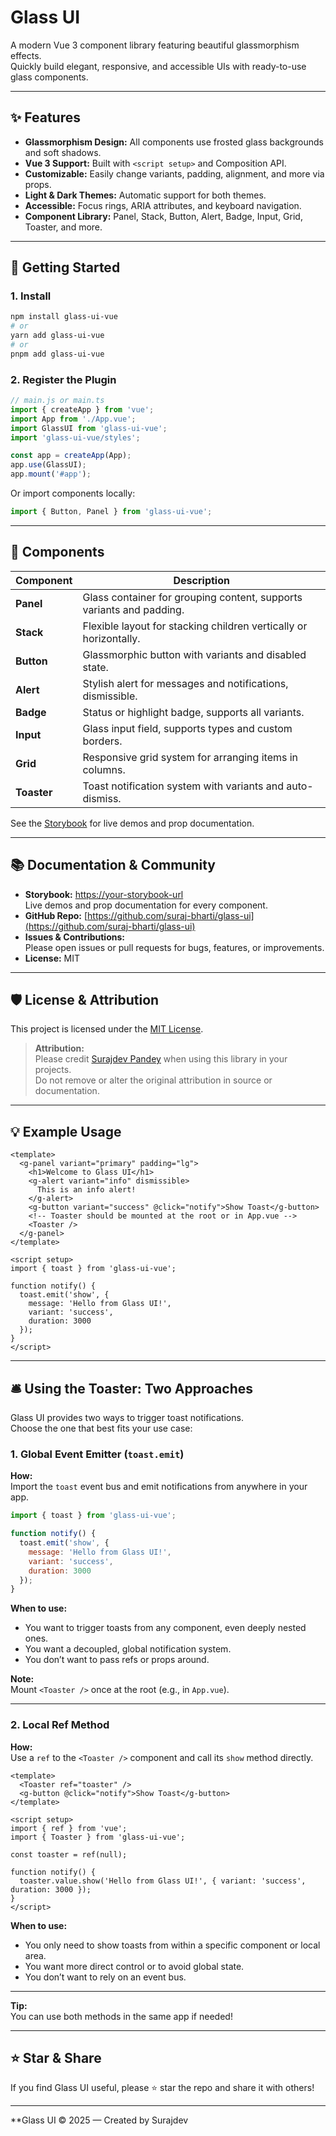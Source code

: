 # Glass UI

A modern Vue 3 component library featuring beautiful glassmorphism effects.  
Quickly build elegant, responsive, and accessible UIs with ready-to-use glass components.

---

## ✨ Features

- **Glassmorphism Design:** All components use frosted glass backgrounds and soft shadows.
- **Vue 3 Support:** Built with `<script setup>` and Composition API.
- **Customizable:** Easily change variants, padding, alignment, and more via props.
- **Light & Dark Themes:** Automatic support for both themes.
- **Accessible:** Focus rings, ARIA attributes, and keyboard navigation.
- **Component Library:** Panel, Stack, Button, Alert, Badge, Input, Grid, Toaster, and more.

---

## 🚀 Getting Started

### 1. Install

```bash
npm install glass-ui-vue
# or
yarn add glass-ui-vue
# or
pnpm add glass-ui-vue
```

### 2. Register the Plugin

```js
// main.js or main.ts
import { createApp } from 'vue';
import App from './App.vue';
import GlassUI from 'glass-ui-vue';
import 'glass-ui-vue/styles';

const app = createApp(App);
app.use(GlassUI);
app.mount('#app');
```

Or import components locally:

```js
import { Button, Panel } from 'glass-ui-vue';
```

---

## 🧩 Components

| Component | Description |
|-----------|-------------|
| **Panel** | Glass container for grouping content, supports variants and padding. |
| **Stack** | Flexible layout for stacking children vertically or horizontally. |
| **Button** | Glassmorphic button with variants and disabled state. |
| **Alert** | Stylish alert for messages and notifications, dismissible. |
| **Badge** | Status or highlight badge, supports all variants. |
| **Input** | Glass input field, supports types and custom borders. |
| **Grid** | Responsive grid system for arranging items in columns. |
| **Toaster** | Toast notification system with variants and auto-dismiss. |

See the [Storybook](#storybook) for live demos and prop documentation.

---

## 📚 Documentation & Community

- **Storybook:** [https://your-storybook-url](https://your-storybook-url)  
  Live demos and prop documentation for every component.
- **GitHub Repo:** [https://github.com/suraj-bharti/glass-ui](https://github.com/suraj-bharti/glass-ui)
- **Issues & Contributions:**  
  Please open issues or pull requests for bugs, features, or improvements.
- **License:** MIT

---

## 🛡️ License & Attribution

This project is licensed under the [MIT License](./LICENSE).

> **Attribution:**  
> Please credit [Surajdev Pandey](https://github.com/suraj-bharti) when using this library in your projects.  
> Do not remove or alter the original attribution in source or documentation.

---

## 💡 Example Usage

```vue
<template>
  <g-panel variant="primary" padding="lg">
    <h1>Welcome to Glass UI</h1>
    <g-alert variant="info" dismissible>
      This is an info alert!
    </g-alert>
    <g-button variant="success" @click="notify">Show Toast</g-button>
    <!-- Toaster should be mounted at the root or in App.vue -->
    <Toaster />
  </g-panel>
</template>

<script setup>
import { toast } from 'glass-ui-vue';

function notify() {
  toast.emit('show', {
    message: 'Hello from Glass UI!',
    variant: 'success',
    duration: 3000
  });
}
</script>
```

---

## 🛎️ Using the Toaster: Two Approaches

Glass UI provides two ways to trigger toast notifications.  
Choose the one that best fits your use case:

### 1. Global Event Emitter (`toast.emit`)

**How:**  
Import the `toast` event bus and emit notifications from anywhere in your app.

```js
import { toast } from 'glass-ui-vue';

function notify() {
  toast.emit('show', {
    message: 'Hello from Glass UI!',
    variant: 'success',
    duration: 3000
  });
}
```

**When to use:**  
- You want to trigger toasts from any component, even deeply nested ones.
- You want a decoupled, global notification system.
- You don’t want to pass refs or props around.

**Note:**  
Mount `<Toaster />` once at the root (e.g., in `App.vue`).
 
---

### 2. Local Ref Method

**How:**  
Use a `ref` to the `<Toaster />` component and call its `show` method directly.

```vue
<template>
  <Toaster ref="toaster" />
  <g-button @click="notify">Show Toast</g-button>
</template>

<script setup>
import { ref } from 'vue';
import { Toaster } from 'glass-ui-vue';

const toaster = ref(null);

function notify() {
  toaster.value.show('Hello from Glass UI!', { variant: 'success', duration: 3000 });
}
</script>
```

**When to use:**  
- You only need to show toasts from within a specific component or local area.
- You want more direct control or to avoid global state.
- You don’t want to rely on an event bus.

---

**Tip:**  
You can use both methods in the same app if needed!

---

## ⭐️ Star & Share

If you find Glass UI useful, please ⭐️ star the repo and share it with others!

---

**Glass UI &copy; 2025 — Created by Surajdev
